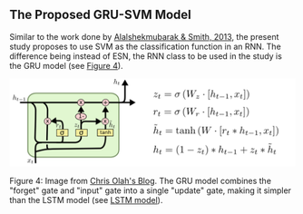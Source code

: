 ## The Proposed GRU-SVM Model
Similar to the work done by <a href="http://ieeexplore.ieee.org/abstract/document/6544391/">Alalshekmubarak & Smith, 2013</a>, the present study proposes to use SVM as the classification function in an RNN. The difference being instead of ESN, the RNN class to be used in the study is the GRU model (see <a href='figures/gru.png'>Figure 4</a>).

![](figures/gru.png)

Figure 4: Image from [Chris Olah's Blog](http://colah.github.io/posts/2015-08-Understanding-LSTMs/). The GRU model combines the "forget" gate and "input" gate into a single "update" gate, making it simpler than the LSTM model (see [LSTM model](figures/rnn-lstm.png)).
<!-- ![](figures/data.png)
![](figures/svm.png) -->